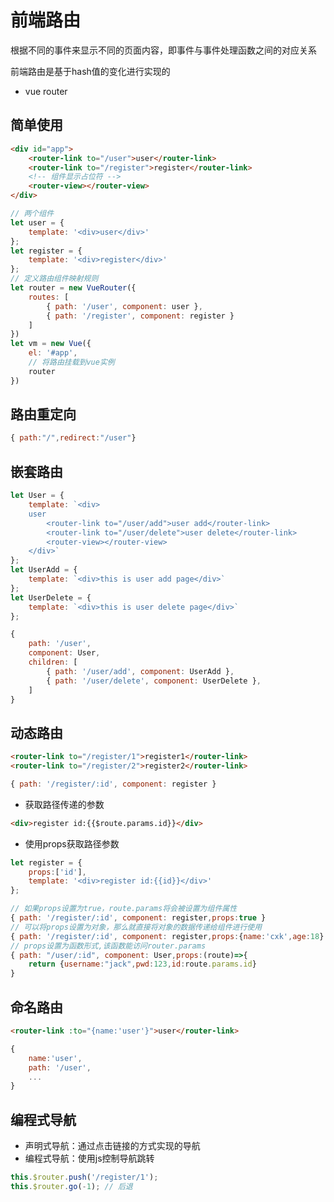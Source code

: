 # 前端路由

根据不同的事件来显示不同的页面内容，即事件与事件处理函数之间的对应关系

前端路由是基于hash值的变化进行实现的

- vue router

## 简单使用

```html
<div id="app">
    <router-link to="/user">user</router-link>
    <router-link to="/register">register</router-link>
    <!-- 组件显示占位符 -->
    <router-view></router-view>
</div>
```
```js
// 两个组件
let user = {
    template: '<div>user</div>'
};
let register = {
    template: '<div>register</div>'
};
// 定义路由组件映射规则
let router = new VueRouter({
    routes: [
        { path: '/user', component: user },
        { path: '/register', component: register }
    ]
})
let vm = new Vue({
    el: '#app',
    // 将路由挂载到vue实例
    router
})
```

## 路由重定向

```js
{ path:"/",redirect:"/user"}
```

## 嵌套路由

```js
let User = {
    template: `<div>
    user
        <router-link to="/user/add">user add</router-link>
        <router-link to="/user/delete">user delete</router-link>
        <router-view></router-view>
    </div>`
};
let UserAdd = {
    template: `<div>this is user add page</div>`
};
let UserDelete = {
    template: `<div>this is user delete page</div>`
};
```
```js
{
    path: '/user',
    component: User,
    children: [
        { path: '/user/add', component: UserAdd },
        { path: '/user/delete', component: UserDelete },
    ]
}
```

## 动态路由

```html
<router-link to="/register/1">register1</router-link>
<router-link to="/register/2">register2</router-link>
```
```js
{ path: '/register/:id', component: register }
```

- 获取路径传递的参数

```html
<div>register id:{{$route.params.id}}</div>
```

- 使用props获取路径参数

```js
let register = {
    props:['id'],
    template: '<div>register id:{{id}}</div>'
};
```
```js
// 如果props设置为true，route.params将会被设置为组件属性
{ path: '/register/:id', component: register,props:true }
// 可以将props设置为对象，那么就直接将对象的数据传递给组件进行使用
{ path: '/register/:id', component: register,props:{name:'cxk',age:18} }
// props设置为函数形式,该函数能访问router.params
{ path: "/user/:id", component: User,props:(route)=>{
    return {username:"jack",pwd:123,id:route.params.id}
} 
```

## 命名路由

```html
<router-link :to="{name:'user'}">user</router-link>
```
```js
{
    name:'user',
    path: '/user',
    ...
}
```

## 编程式导航

- 声明式导航：通过点击链接的方式实现的导航
- 编程式导航：使用js控制导航跳转

```js
this.$router.push('/register/1');
this.$router.go(-1); // 后退
```